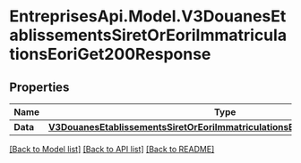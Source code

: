 # EntreprisesApi.Model.V3DouanesEtablissementsSiretOrEoriImmatriculationsEoriGet200Response

## Properties

Name | Type | Description | Notes
------------ | ------------- | ------------- | -------------
**Data** | [**V3DouanesEtablissementsSiretOrEoriImmatriculationsEoriGet200ResponseData**](V3DouanesEtablissementsSiretOrEoriImmatriculationsEoriGet200ResponseData.md) |  | 

[[Back to Model list]](../README.md#documentation-for-models) [[Back to API list]](../README.md#documentation-for-api-endpoints) [[Back to README]](../README.md)

